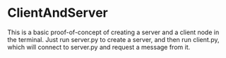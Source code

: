 # ClientAndServer

This is a basic proof-of-concept of creating a server and a client node in the terminal. Just run server.py to create a server, and then run client.py, 
which will connect to server.py and request a message from it.
